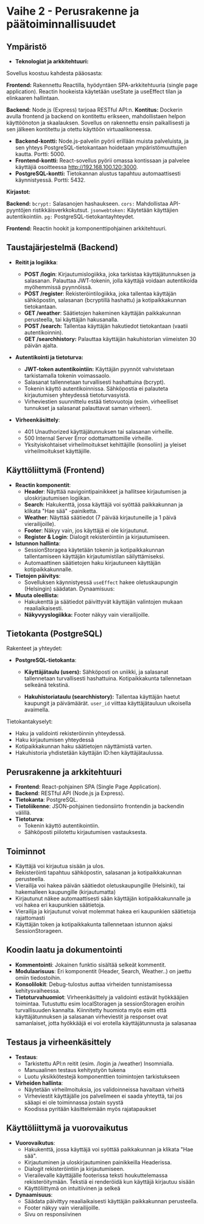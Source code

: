 # Vaihe 2 - Perusrakenne ja päätoiminnallisuudet

## Ympäristö
- **Teknologiat ja arkkitehtuuri:**

Sovellus koostuu kahdesta pääosasta:

**Frontend:** Rakennettu Reactilla, hyödyntäen SPA-arkkitehtuuria (single page application). Reactin hookeista käytetään useState ja useEffect tilan ja elinkaaren hallintaan.

**Backend:** Node.js (Express) tarjoaa RESTful API:n.
**Kontitus:** Dockerin avulla frontend ja backend on kontitettu erikseen, mahdollistaen helpon käyttöönoton ja skaalauksen. Sovellus on rakennettu ensin paikallisesti ja sen jälkeen kontitettu ja otettu käyttöön virtuaalikoneessa.
  - **Backend-kontti:** Node.js-palvelin pyörii erillään muista palveluista, ja sen yhteys PostgreSQL-tietokantaan hoidetaan ympäristömuuttujien kautta. Portti: 5000.
  - **Frontend-kontti:** React-sovellus pyörii omassa kontissaan ja palvelee käyttäjiä osoitteessa http://192.168.100.120:3000.
  - **PostgreSQL-kontti:** Tietokannan alustus tapahtuu automaattisesti käynnistyessä. Portti: 5432.

**Kirjastot:**

**Backend:**
`bcrypt:` Salasanojen hashaukseen.
`cors:` Mahdollistaa API-pyyntöjen ristikkäisverkkokutsut.
`jsonwebtoken:` Käytetään käyttäjien autentikointiin.
`pg:` PostgreSQL-tietokantayhteydet.

**Frontend:** 
Reactin hookit ja komponenttipohjainen arkkitehtuuri.

## Taustajärjestelmä (Backend)
- **Reitit ja logiikka**:
  - **POST /login**: Kirjautumislogiikka, joka tarkistaa käyttäjätunnuksen ja salasanan. Palauttaa JWT-tokenin, jolla käyttäjä voidaan autentikoida myöhemmissä pyynnöissä.
  - **POST /register**: Rekisteröintilogiikka, joka tallentaa käyttäjän sähköpostin, salasanan (bcryptillä hashattu) ja kotipaikkakunnan tietokantaan.
  - **GET /weather**: Säätietojen hakeminen käyttäjän paikkakunnan perusteella, tai käyttäjän hakusanalla.
  - **POST /search:** Tallentaa käyttäjän hakutiedot tietokantaan (vaatii autentikoinnin).
  - **GET /searchhistory:** Palauttaa käyttäjän hakuhistorian viimeisten 30 päivän ajalta.

- **Autentikointi ja tietoturva:**
  - **JWT-token autentikointiin:** Käyttäjän pyynnöt vahvistetaan tarkistamalla tokenin voimassaolo.
  - Salasanat tallennetaan turvallisesti hashattuina (bcrypt).
  - Tokenin käyttö autentikoinnissa. Sähköpostia ei palauteta kirjautumisen yhteydessä tietoturvasyistä.
  - Virheviestien suunnittelu estää tietovuotoja (esim. virheelliset tunnukset ja salasanat palauttavat saman virheen).
- **Virheenkäsittely**:
  - 401 Unauthorized käyttäjätunnuksen tai salasanan virheille.
  - 500 Internal Server Error odottamattomille virheille.
  - Yksityiskohtaiset virheilmoitukset kehittäjille (konsoliin) ja yleiset virheilmoitukset käyttäjille.

## Käyttöliittymä (Frontend)
- **Reactin komponentit**:
  - **Header**: Näyttää navigointipainikkeet ja hallitsee kirjautumisen ja uloskirjautumisen logiikan.
  - **Search**: Hakukenttä, jossa käyttäjä voi syöttää paikkakunnan ja klikata "Hae sää" -painiketta.
  - **Weather**: Näyttää säätiedot (7 päivää kirjautuneille ja 1 päivä vierailijoille).
  - **Footer**: Näkyy vain, jos käyttäjä ei ole kirjautunut.
  - **Register & Login**: Dialogit rekisteröintiin ja kirjautumiseen.
- **Istunnon hallinta**:
  - SessionStoragea käytetään tokenin ja kotipaikkakunnan tallentamiseen käyttäjän kirjautumistilan säilyttämiseksi.
  - Automaattinen säätietojen haku kirjautuneen käyttäjän kotipaikkakunnalle.
- **Tietojen päivitys**:
  - Sovelluksen käynnistyessä `useEffect` hakee oletuskaupungin (Helsingin) säädatan.
  Dynaamisuus:
- **Muuta oleellista:**
  - Hakukenttä ja säätiedot päivittyvät käyttäjän valintojen mukaan reaaliaikaisesti.
  - **Näkyvyyslogiikka:** Footer näkyy vain vierailijoille.

## Tietokanta (PostgreSQL)
  Rakenteet ja yhteydet:
- **PostgreSQL-tietokanta**:
  - **Käyttäjätaulu (users):**
Sähköposti on uniikki, ja salasanat tallennetaan turvallisesti hashattuina.
Kotipaikkakunta tallennetaan selkeänä tekstinä.

  - **Hakuhistoriataulu (searchhistory):**
Tallentaa käyttäjän haetut kaupungit ja päivämäärät. `user_id` viittaa käyttäjätauluun ulkoisella avaimella.

Tietokantakyselyt:
- Haku ja validointi rekisteröinnin yhteydessä.
- Haku kirjautumisen yhteydessä
- Kotipaikkakunnan haku säätietojen näyttämistä varten.
- Hakuhistoria yhdistetään käyttäjän ID:hen käyttäjätaulussa.

## Perusrakenne ja arkkitehtuuri
- **Frontend**: React-pohjainen SPA (Single Page Application).
- **Backend**: RESTful API (Node.js ja Express).
- **Tietokanta**: PostgreSQL.
- **Tietoliikenne**: JSON-pohjainen tiedonsiirto frontendin ja backendin välillä.
- **Tietoturva**:
  - Tokenin käyttö autentikointiin.
  - Sähköposti piilotettu kirjautumisen vastauksesta.

## Toiminnot
- Käyttäjä voi kirjautua sisään ja ulos.
- Rekisteröinti tapahtuu sähköpostin, salasanan ja kotipaikkakunnan perusteella.
- Vierailija voi hakea päivän säätiedot oletuskaupungille (Helsinki), tai hakemalleen kaupungille (kirjautumatta)
- Kirjautunut näkee automaattisesti sään käyttäjän kotipaikkakunnalle ja voi hakea eri kaupunkien säätietoja.
- Vierailija ja kirjautunut voivat molemmat hakea eri kaupunkien säätietoja rajattomasti
- Käyttäjän token ja kotipaikkakunta tallennetaan istunnon ajaksi SessionStorageen.

## Koodin laatu ja dokumentointi
- **Kommentointi**: Jokainen funktio sisältää selkeät kommentit.
- **Modulaarisuus**: Eri komponentit (Header, Search, Weather..) on jaettu omiin tiedostoihin.
- **Konsolilokit**: Debug-tulostus auttaa virheiden tunnistamisessa kehitysvaiheessa.
- **Tietoturvahuomiot**: Virheenkäsittely ja validointi estävät hyökkääjien toimintaa. Tutustuttu esim localStoragen ja sessionStoragen eroihin turvallisuuden kannalta. Kiinnitetty huomiota myös esim että käyttäjätunnuksen ja salasanan virheviestit ja responset ovat samanlaiset, jotta hyökkääjä ei voi erotella käyttäjätunnusta ja salasanaa

## Testaus ja virheenkäsittely
- **Testaus**:
  - Tarkistettu API:n reitit (esim. /login ja /weather) Insomnialla.
  - Manuaalinen testaus kehitystyön tukena
  - Luotu yksikkötestejä komponenttien toimintojen tarkistukseen
- **Virheiden hallinta**:
  - Näytetään virheilmoituksia, jos validoinneissa havaitaan virheitä
  - Virheviestit käyttäjälle jos palvelimeen ei saada yhteyttä, tai jos sääapi ei ole toiminnassa jostain syystä
  - Koodissa pyritään käsittelemään myös rajatapaukset

## Käyttöliittymä ja vuorovaikutus
- **Vuorovaikutus**:
  - Hakukenttä, jossa käyttäjä voi syöttää paikkakunnan ja klikata "Hae sää".
  - Kirjautuminen ja uloskirjautuminen painikkeilla Headerissa.
  - Dialogit rekisteröintiin ja kirjautumiseen.
  - Vierailevalle käyttäjälle footerissa teksti houkuttelemassa rekisteröitymään. Tekstiä ei renderöidä kun käyttäjä kirjautuu sisään
  - Käyttöliittymä on intuitiivinen ja selkeä
- **Dynaamisuus**:
  - Säädata päivittyy reaaliaikaisesti käyttäjän paikkakunnan perusteella.
  - Footer näkyy vain vierailijoille.
  - Sivu on responsiivinen
